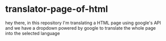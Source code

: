 # translator-page-of-html
hey there, in this repository I'm translating a HTML page using google's API and we have a dropdown powered by google to translate the whole page into the selected language 
